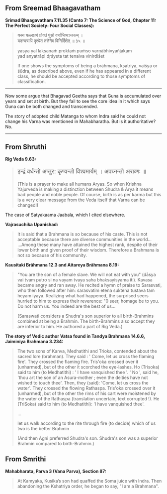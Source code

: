 ## From Sreemad Bhaagavatham

**Srimad Bhaagavatham 7.11.35 (Canto 7: The Science of God, Chapter 11: The Perfect Society: Four Social Classes):**

> यस्य यल्लक्षणं प्रोक्तं पुंसो वर्णाभिव्यञ्जकम् ।  
> यदन्यत्रापि द‍ृश्येत तत्तेनैव विनिर्दिशेत् ॥ ३५ ॥
> 
> yasya yal lakṣaṇaṁ proktaṁ puṁso varṇābhivyañjakam  
> yad anyatrāpi dṛśyeta tat tenaiva vinirdiśet
> 
> If one shows the symptoms of being a brāhmaṇa, kṣatriya, vaiśya or śūdra, as described above, even if he has appeared in a different class, he should be accepted according to those symptoms of classification.

---

Now some argue that Bhagavad Geetha says that Guna is accumulated over years and set at birth. But they fail to see the core idea in it which says Guna can be both changed and transcended.

The story of adopted child Matanga to whom Indra said he could not change his Varna was mentioned in Mahabharatha. But is it authoritative? No.

---
## From Shruthi

**Rig Veda 9.63:**

> <p style="font-size:140%"> इन्द्रं वर्धन्तो अप्तुर: कृण्वन्तो विश्वमार्यम् । अपघ्नन्तो अराव्णः ॥</p>
> 
> (This is a prayer to make all humans Aryas. So when Krishna Yajurveda is making a distinction between Shudra & Arya it means bad people and noble people. Of course, birth is as per karma but this is a very clear message from the Veda itself that Varna can be changed!)

The case of Satyakaama Jaabala, which I cited elsewhere.

**Vajrasuchika Upanishad:**

> It is said that a Brahmana is so because of his caste. This is not acceptable because there are diverse communities in the world... ...Among these many have attained the highest rank, despite of their lower birth and given proof of their wisdom. Therefore a Brahmana is not so because of his community.

**Kausitaki Brāhmana 12.3 and Aitareya Brāhmana 8.19:**

> "You are the son of a female slave. We will not eat with you" (dāsya vai tvam putro si na vayam tvaya saha bhaksayisyama iti). Kavasa became angry and ran away. He recited a hymn of praise to Sarasvati, who then followed after him: sarasvatim etena suktena tustava tam heyam iyaya. Realizing what had happened, the surprised seers hurried to him to express their reverence: "0 seer, homage be to you. Do not harm us. You indeed are the best of us...
> 
> (Saraswati considers a Shudra's son superior to all birth-Brahmins combined at being a Brahmin. The birth-Brahmins also accept they are inferior to him. He authored a part of Rig Veda.)

**The story of Vedic author Vatsa found in Tandya Brahmana 14.6.6, Jaiminiya Brahmana 3.234:**

> The two sons of Kanva, Medhatithi and Trioka, contended about the sacred lore (brahman). They said : ' Come, let us cross the flaming fire'. They crossed the flaming fire. Tris'oka crossed over it (unharmed), but of the other it scorched the eye-lashes. Ho (Trisoka) said to him (to Medhatithi) : ' I have vanquished thee '. ' No ', said he, 'thou art the son of an Asura-mother ; even the deities have not wished to touch thee'. Then, they (said): 'Come, let us cross the water'. They crossed the flowing Rathaspa. Tris'oka crossed over it (unharmed), but of the other the rims of his cart were moistened by the water of the Rathaspa (translation uncertain, text corrupted !). He (TriSoka) said to him (to Medhatithi): 'I have vanquished thee'.
> 
> ...
> 
> let us walk according to the rite through fire (to decide) which of us two is the better Brahmin
> 
> (And then Agni preferred Shudra's son. Shudra's son was a superior Brahmin compared to birth-Brahmin.)

## From Smrithi

**Mahabharata, Parva 3 (Vana Parva), Section 87:**

> At Kamyaka, Kusika’s son had quaffed the Soma juice with Indra. Then abandoning the Kshatriya order, he began to say, "I am a Brahmana".

